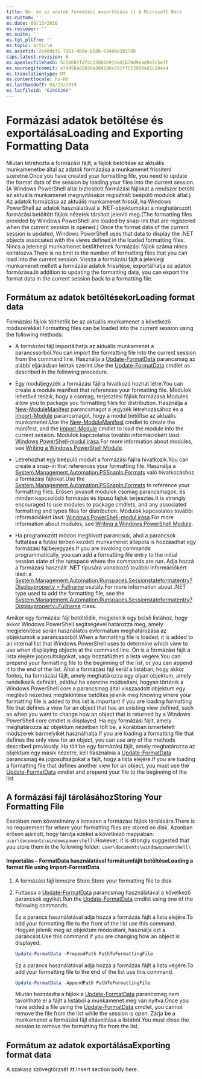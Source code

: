 ```yaml
---
title: Be- és az adatok formázási exportálása |} A Microsoft Docs
ms.custom: ''
ms.date: 09/13/2016
ms.reviewer: ''
ms.suite: ''
ms.tgt_pltfrm: ''
ms.topic: article
ms.assetid: 2a48de31-7961-4b0e-b58b-93466e38370b
caps.latest.revision: 6
ms.openlocfilehash: 5c5168ffd74c15066b914ad1b39d9ead947c5e7f
ms.sourcegitcommit: e7445ba8203da304286c591ff513900ad1c244a4
ms.translationtype: MT
ms.contentlocale: hu-HU
ms.lasthandoff: 04/23/2019
ms.locfileid: "62065206"
---
```

# <a name="loading-and-exporting-formatting-data"></a><span data-ttu-id="4ed70-102">Formázási adatok betöltése és exportálása</span><span class="sxs-lookup"><span data-stu-id="4ed70-102">Loading and Exporting Formatting Data</span></span>

<span data-ttu-id="4ed70-103">Miután létrehozta a formázási fájlt, a fájlok betöltése az aktuális munkamenetbe által az adatok formázása a munkamenet frissíteni szeretné.</span><span class="sxs-lookup"><span data-stu-id="4ed70-103">Once you have created your formatting file, you need to update the format data of the session by loading your files into the current session.</span></span> <span data-ttu-id="4ed70-104">(A Windows PowerShell által biztosított formázási fájlokat a rendszer betölti az aktuális munkamenet megnyitásakor regisztrált beépülő modulok által.) Az adatok formázása az aktuális munkamenet frissül, ha Windows PowerShell az adatok használatával a .NET-objektumokat a meghatározott formázási betöltött fájlok nézetek társított jeleníti meg.</span><span class="sxs-lookup"><span data-stu-id="4ed70-104">(The formatting files provided by Windows PowerShell are loaded by snap-ins that are registered when the current session is opened.) Once the format data of the current session is updated, Windows PowerShell uses that data to display the .NET objects associated with the views defined in the loaded formatting files.</span></span> <span data-ttu-id="4ed70-105">Nincs a jelenlegi munkamenet betölthetnek formázási fájlok száma nincs korlátozva.</span><span class="sxs-lookup"><span data-stu-id="4ed70-105">There is no limit to the number of formatting files that you can load into the current session.</span></span> <span data-ttu-id="4ed70-106">Vissza a formázási fájlt a jelenlegi munkamenet mellett a formázási adatok frissítése, exportálhatja az adatok formázása.</span><span class="sxs-lookup"><span data-stu-id="4ed70-106">In addition to updating the formatting data, you can export the format data in the current session back to a formatting file.</span></span>

## <a name="loading-format-data"></a><span data-ttu-id="4ed70-107">Formátum az adatok betöltésekor</span><span class="sxs-lookup"><span data-stu-id="4ed70-107">Loading format data</span></span>

<span data-ttu-id="4ed70-108">Formázási fájlok tölthetők be az aktuális munkamenet a következő módszerekkel:</span><span class="sxs-lookup"><span data-stu-id="4ed70-108">Formatting files can be loaded into the current session using the following methods:</span></span>

- <span data-ttu-id="4ed70-109">A formázási fájl importálhatja az aktuális munkamenet a parancssorból.</span><span class="sxs-lookup"><span data-stu-id="4ed70-109">You can import the formatting file into the current session from the command line.</span></span> <span data-ttu-id="4ed70-110">Használja a [Update-FormatData](/powershell/module/Microsoft.PowerShell.Utility/Update-FormatData) parancsmag az alábbi eljárásban leírtak szerint.</span><span class="sxs-lookup"><span data-stu-id="4ed70-110">Use the [Update-FormatData](/powershell/module/Microsoft.PowerShell.Utility/Update-FormatData) cmdlet as described in the following procedure.</span></span>

- <span data-ttu-id="4ed70-111">Egy moduljegyzék a formázási fájlra hivatkozó hozhat létre.</span><span class="sxs-lookup"><span data-stu-id="4ed70-111">You can create a module manifest that references your formatting file.</span></span> <span data-ttu-id="4ed70-112">Modulok lehetővé teszik, hogy a csomag, terjesztési fájlok formázása.</span><span class="sxs-lookup"><span data-stu-id="4ed70-112">Modules allow you to package you formatting files for distribution.</span></span> <span data-ttu-id="4ed70-113">Használja a [New-ModuleManifest](/powershell/module/Microsoft.PowerShell.Core/New-ModuleManifest) parancsmagot a jegyzék létrehozásához és a [Import-Module](/powershell/module/Microsoft.PowerShell.Core/Import-Module) parancsmagot, hogy a modul betöltse az aktuális munkamenet.</span><span class="sxs-lookup"><span data-stu-id="4ed70-113">Use the [New-ModuleManifest](/powershell/module/Microsoft.PowerShell.Core/New-ModuleManifest) cmdlet to create the manifest, and the [Import-Module](/powershell/module/Microsoft.PowerShell.Core/Import-Module) cmdlet to load the module into the current session.</span></span> <span data-ttu-id="4ed70-114">Modulok kapcsolatos további információkért lásd: [Windows PowerShell-modul írása](../module/writing-a-windows-powershell-module.md).</span><span class="sxs-lookup"><span data-stu-id="4ed70-114">For more information about modules, see [Writing a Windows PowerShell Module](../module/writing-a-windows-powershell-module.md).</span></span>

- <span data-ttu-id="4ed70-115">Létrehozhat egy beépülő modult a formázási fájlra hivatkozik.</span><span class="sxs-lookup"><span data-stu-id="4ed70-115">You can create a snap-in that references your formatting file.</span></span> <span data-ttu-id="4ed70-116">Használja a [System.Management.Automation.PSSnapIn.Formats](/dotnet/api/System.Management.Automation.PSSnapIn.Formats) való hivatkozáshoz a formázási fájlokat.</span><span class="sxs-lookup"><span data-stu-id="4ed70-116">Use the [System.Management.Automation.PSSnapIn.Formats](/dotnet/api/System.Management.Automation.PSSnapIn.Formats) to reference your formatting files.</span></span> <span data-ttu-id="4ed70-117">Erősen javasolt modulok csomag parancsmagok, és minden kapcsolódó formázás és típusú fájlok terjesztés.</span><span class="sxs-lookup"><span data-stu-id="4ed70-117">It is strongly encouraged to use modules to package cmdlets, and any associated formatting and types files for distribution.</span></span> <span data-ttu-id="4ed70-118">Modulok kapcsolatos további információkért lásd: [Windows PowerShell-modul írása](../module/writing-a-windows-powershell-module.md).</span><span class="sxs-lookup"><span data-stu-id="4ed70-118">For more information about modules, see [Writing a Windows PowerShell Module](../module/writing-a-windows-powershell-module.md).</span></span>

- <span data-ttu-id="4ed70-119">Ha programozott módon meghívott parancsok, ahol a parancsok futtatása a futási térben kezdeti munkamenet állapota is hozzáadhat egy formázási fájlbejegyzés.</span><span class="sxs-lookup"><span data-stu-id="4ed70-119">If you are invoking commands programmatically, you can add a formatting file entry to the initial session state of the runspace where the commands are run.</span></span> <span data-ttu-id="4ed70-120">Adja hozzá a formázási használt .NET típusára vonatkozó további információkért lásd: a [System.Management.Automation.Runspaces.Sessionstateformatentry? Displayproperty = Fullname](/dotnet/api/System.Management.Automation.Runspaces.SessionStateFormatEntry) osztály.</span><span class="sxs-lookup"><span data-stu-id="4ed70-120">For more information about .NET type used to add the formatting file, see the [System.Management.Automation.Runspaces.Sessionstateformatentry?Displayproperty=Fullname](/dotnet/api/System.Management.Automation.Runspaces.SessionStateFormatEntry) class.</span></span>

<span data-ttu-id="4ed70-121">Amikor egy formázási fájl betöltődik, megjelenik egy belső listához, hogy akkor Windows PowerShell segítségével határozza meg, amely megjelenítése során használatos évformátum meghatározása az objektumok a parancssorból.</span><span class="sxs-lookup"><span data-stu-id="4ed70-121">When a formatting file is loaded, it is added to an internal list that Windows PowerShell uses to determine which view to use when displaying objects at the command line.</span></span> <span data-ttu-id="4ed70-122">Ön is a formázási fájlt a lista elejére jogosultságokat, vagy hozzáfűzheti a lista végére.</span><span class="sxs-lookup"><span data-stu-id="4ed70-122">You can prepend your formatting file to the beginning of the list, or you can append it to the end of the list.</span></span> <span data-ttu-id="4ed70-123">Ahol a formázási fájl kerül a listában, hogy akkor fontos, ha formázási fájlt, amely meghatározza egy olyan objektum, amely rendelkezik definiált, például ha szeretne módosítani, hogyan történik a Windows PowerShell core a parancsmag által visszaadott objektum egy meglévő nézethez megtekintése betöltés  jelenik meg.</span><span class="sxs-lookup"><span data-stu-id="4ed70-123">Knowing where your formatting file is added to this list is important if you are loading formatting file that defines a view for an object that has an existing view defined, such as when you want to change how an object that is returned by a Windows PowerShell core cmdlet is displayed.</span></span> <span data-ttu-id="4ed70-124">Ha egy formázási fájlt, amely meghatározza az objektum nézetben tölt be, a korábban ismertetett módszerek bármelyikét használhatja.</span><span class="sxs-lookup"><span data-stu-id="4ed70-124">If you are loading a formatting file that defines the only view for an object, you can use any of the methods described previously.</span></span>  <span data-ttu-id="4ed70-125">Ha tölt be egy formázási fájlt, amely meghatározza az objektum egy másik nézetre, kell használnia a [Update-FormatData](/powershell/module/Microsoft.PowerShell.Utility/Update-FormatData) parancsmag és jogosultságokat a fájlt, hogy a lista elejére.</span><span class="sxs-lookup"><span data-stu-id="4ed70-125">If you are loading a formatting file that defines another view for an object, you must use the [Update-FormatData](/powershell/module/Microsoft.PowerShell.Utility/Update-FormatData) cmdlet and prepend your file to the beginning of the list.</span></span>

## <a name="storing-your-formatting-file"></a><span data-ttu-id="4ed70-126">A formázási fájl tárolásához</span><span class="sxs-lookup"><span data-stu-id="4ed70-126">Storing Your Formatting File</span></span>

<span data-ttu-id="4ed70-127">Esetében nem követelmény a lemezen a formázási fájlok tárolására.</span><span class="sxs-lookup"><span data-stu-id="4ed70-127">There is no requirement for where your formatting files are stored on disk.</span></span> <span data-ttu-id="4ed70-128">Azonban erősen ajánlott, hogy tárolja ezeket a következő mappában: `user\documents\windowspowershell\`</span><span class="sxs-lookup"><span data-stu-id="4ed70-128">However, it is strongly suggested that you store them in the following folder: `user\documents\windowspowershell\`</span></span>

#### <a name="loading-a-format-file-using-import-formatdata"></a><span data-ttu-id="4ed70-129">Importálás – FormatData használatával formátumfájlt betöltése</span><span class="sxs-lookup"><span data-stu-id="4ed70-129">Loading a format file using Import-FormatData</span></span>

1. <span data-ttu-id="4ed70-130">A formázási fájl lemezre Store.</span><span class="sxs-lookup"><span data-stu-id="4ed70-130">Store your formatting file to disk.</span></span>

2. <span data-ttu-id="4ed70-131">Futtassa a [Update-FormatData](/powershell/module/Microsoft.PowerShell.Utility/Update-FormatData) parancsmag használatával a következő parancsok egyikét.</span><span class="sxs-lookup"><span data-stu-id="4ed70-131">Run the [Update-FormatData](/powershell/module/Microsoft.PowerShell.Utility/Update-FormatData) cmdlet using one of the following commands.</span></span>

   <span data-ttu-id="4ed70-132">Ez a parancs használatával adja hozzá a formázás fájlt a lista elejére.</span><span class="sxs-lookup"><span data-stu-id="4ed70-132">To add your formatting file to the front of the list use this command.</span></span> <span data-ttu-id="4ed70-133">Hogyan jelenik meg az objektum módosítani, használja ezt a parancsot.</span><span class="sxs-lookup"><span data-stu-id="4ed70-133">Use this command if you are changing how an object is displayed.</span></span>

   ```powershell
   Update-FormatData -PrependPath PathToFormattingFile
   ```

   <span data-ttu-id="4ed70-134">Ez a parancs használatával adja hozzá a formázás fájlt a lista végére.</span><span class="sxs-lookup"><span data-stu-id="4ed70-134">To add your formatting file to the end of the list use this command.</span></span>

   ```powershell
   Update-FormatData -AppendPath PathToFormattingFile
   ```

   <span data-ttu-id="4ed70-135">Miután hozzáadta a fájlok a [Update-FormatData](/powershell/module/Microsoft.PowerShell.Utility/Update-FormatData) parancsmag nem távolítható el a fájlt a listából a munkamenet meg van nyitva.</span><span class="sxs-lookup"><span data-stu-id="4ed70-135">Once you have added a file using the [Update-FormatData](/powershell/module/Microsoft.PowerShell.Utility/Update-FormatData) cmdlet, you cannot remove the file from the list while the session is open.</span></span> <span data-ttu-id="4ed70-136">Zárja be a munkamenet a formázási fájl eltávolítása a listából.</span><span class="sxs-lookup"><span data-stu-id="4ed70-136">You must close the session to remove the formatting file from the list.</span></span>

## <a name="exporting-format-data"></a><span data-ttu-id="4ed70-137">Formátum az adatok exportálása</span><span class="sxs-lookup"><span data-stu-id="4ed70-137">Exporting format data</span></span>

<span data-ttu-id="4ed70-138">A szakasz szövegtörzsét itt.</span><span class="sxs-lookup"><span data-stu-id="4ed70-138">Insert section body here.</span></span>
